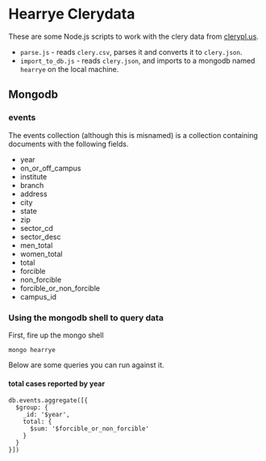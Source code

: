 Hearrye Clerydata
=================

These are some Node.js scripts to work with the clery data from [clerypl.us](http://clerypl.us/).

* `parse.js` - reads `clery.csv`, parses it and converts it to `clery.json`.
* `import_to_db.js` - reads `clery.json`, and imports to a mongodb named `hearrye` on the local machine.

## Mongodb

### events

The events collection (although this is misnamed) is a collection containing documents with the following fields. 

* year
* on_or_off_campus
* institute
* branch
* address
* city
* state
* zip
* sector_cd
* sector_desc
* men_total
* women_total
* total
* forcible
* non_forcible
* forcible_or_non_forcible
* campus_id

### Using the mongodb shell to query data

First, fire up the mongo shell

```
mongo hearrye
```

Below are some queries you can run against it.

#### total cases reported by year

```
db.events.aggregate([{
  $group: {
    _id: '$year', 
    total: {
      $sum: '$forcible_or_non_forcible'
    }
  }
}])
```